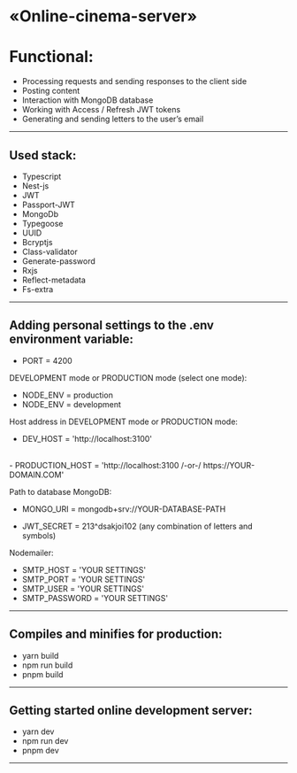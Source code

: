 # «Online-cinema-server»

# Functional:

- Processing requests and sending responses to the client side
- Posting content 
- Interaction with MongoDB database
- Working with Access / Refresh JWT tokens
- Generating and sending letters to the user’s email

---

## Used stack:
- Typescript
- Nest-js
- JWT
- Passport-JWT
- MongoDb
- Typegoose
- UUID
- Bcryptjs
- Class-validator
- Generate-password
- Rxjs
- Reflect-metadata
- Fs-extra

---

## Adding personal settings to the .env environment variable:
- PORT = 4200

DEVELOPMENT mode or PRODUCTION mode (select one mode):
- NODE_ENV = production
- NODE_ENV = development

Host address in DEVELOPMENT mode or PRODUCTION mode:
- DEV_HOST = 'http://localhost:3100'
</br>
- PRODUCTION_HOST = 'http://localhost:3100 /-or-/ https://YOUR-DOMAIN.COM'

Path to database MongoDB:
- MONGO_URI = mongodb+srv://YOUR-DATABASE-PATH

- JWT_SECRET = 213^dsakjoi102 (any combination of letters and symbols)

Nodemailer:
- SMTP_HOST = 'YOUR SETTINGS'
- SMTP_PORT = 'YOUR SETTINGS'
- SMTP_USER = 'YOUR SETTINGS'
- SMTP_PASSWORD = 'YOUR SETTINGS'

---

## Compiles and minifies for production:
- yarn build
- npm run build
- pnpm build

---

## Getting started online development server:
- yarn dev
- npm run dev
- pnpm dev

---
